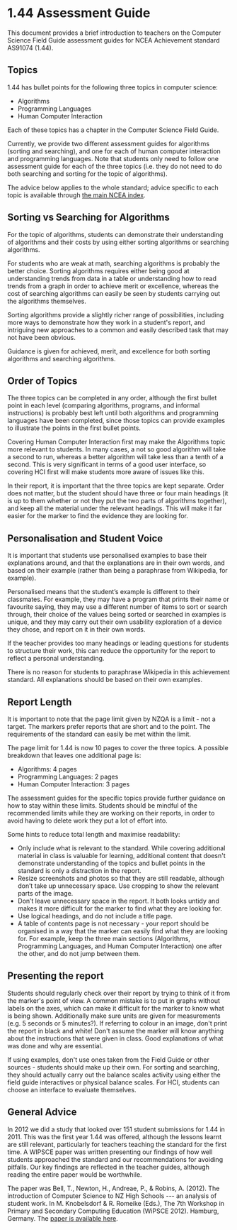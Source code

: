 # 1.44 Assessment Guide

This document provides a brief introduction to teachers on the Computer Science Field Guide assessment guides for NCEA Achievement standard AS91074 (1.44).

## Topics

1.44 has bullet points for the following three topics in computer science:

- Algorithms
- Programming Languages
- Human Computer Interaction

Each of these topics has a chapter in the Computer Science Field Guide.

Currently, we provide two different assessment guides for algorithms (sorting and searching), and one for each of human computer interaction and programming languages.
Note that students only need to follow one assessment guide for each of the three topics (i.e. they do not need to do both searching and sorting for the topic of algorithms).

The advice below applies to the whole standard; advice specific to each topic is available through [the main NCEA index]('curriculum_guides:curriculum_guide' 'ncea').


## Sorting vs Searching for Algorithms

For the topic of algorithms, students can demonstrate their understanding of algorithms and their costs by using either sorting algorithms or searching algorithms.

For students who are weak at math, searching algorithms is probably the better choice. Sorting algorithms requires either being good at understanding trends from data in a table or understanding how to read trends from a graph in order to achieve merit or excellence, whereas the cost of searching algorithms can easily be seen by students carrying out the algorithms themselves.

Sorting algorithms provide a slightly richer range of possibilities, including more ways to demonstrate how they work in a student's report, and intriguing new approaches to a common and easily described task that may not have been obvious.

Guidance is given for achieved, merit, and excellence for both sorting algorithms and searching algorithms.

## Order of Topics

The three topics can be completed in any order, although the first bullet point in each level (comparing algorithms, programs, and informal instructions) is probably best left until both algorithms and programming languages have been completed, since those topics can provide examples to illustrate the points in the first bullet points.

Covering Human Computer Interaction first may make the Algorithms topic more relevant to students.
In many cases, a not so good algorithm will take a second to run, whereas a better algorithm will take less than a tenth of a second.
This is very significant in terms of a good user interface, so covering HCI first will make students more aware of issues like this.

In their report, it is important that the three topics are kept separate.
Order does not matter, but the student should have three or four main headings (it is up to them whether or not they put the two parts of algorithms together), and keep all the material under the relevant headings.
This will make it far easier for the marker to find the evidence they are looking for.

## Personalisation and Student Voice

It is important that students use personalised examples to base their explanations around, and that the explanations are in their own words, and based on their example (rather than being a paraphrase from Wikipedia, for example).

Personalised means that the student’s example is different to their classmates.
For example, they may have a program that prints their name or favourite saying, they may use a different number of items to sort or search through, their choice of the values being sorted or searched in examples is unique, and they may carry out their own usability exploration of a device they chose, and report on it in their own words.

If the teacher provides too many headings or leading questions for students to structure their work, this can reduce the opportunity for the report to reflect a personal understanding.

There is no reason for students to paraphrase Wikipedia in this achievement standard.
All explanations should be based on their own examples.

## Report Length

It is important to note that the page limit given by NZQA is a limit - not a target.
The markers prefer reports that are short and to the point.
The requirements of the standard can easily be met within the limit.

The page limit for 1.44 is now 10 pages to cover the three topics. A possible breakdown that leaves one additional page is:

- Algorithms: 4 pages
- Programming Languages: 2 pages
- Human Computer Interaction: 3 pages

The assessment guides for the specific topics provide further guidance on how to stay within these limits.
Students should be mindful of the recommended limits while they are working on their reports, in order to avoid having to delete work they put a lot of effort into.

Some hints to reduce total length and maximise readability:

- Only include what is relevant to the standard. While covering additional material in class is valuable for learning, additional content that doesn't demonstrate understanding of the topics and bullet points in the standard is only a distraction in the report.
- Resize screenshots and photos so that they are still readable, although don’t take up unnecessary space. Use cropping to show the relevant parts of the image.
- Don’t leave unnecessary space in the report. It both looks untidy and makes it more difficult for the marker to find what they are looking for.
- Use logical headings, and do not include a title page.
- A table of contents page is not necessary - your report should be organised in a way that the marker can easily find what they are looking for. For example, keep the three main sections (Algorithms, Programming Languages, and Human Computer Interaction) one after the other, and do not jump between them.

## Presenting the report

Students should regularly check over their report by trying to think of it from the marker's point of view.
A common mistake is to put in graphs without labels on the axes, which can make it difficult for the marker to know what is being shown.
Additionally make sure units are given for measurements (e.g. 5 seconds or 5 minutes?).
If referring to colour in an image, don't print the report in black and white!
Don't assume the marker will know anything about the instructions that were given in class.
Good explanations of what was done and why are essential.

If using examples, don't use ones taken from the Field Guide or other sources - students should make up their own.
For sorting and searching, they should actually carry out the balance scales activity using either the field guide interactives or physical balance scales. For HCI, students can choose an interface to evaluate themselves.

## General Advice

In 2012 we did a study that looked over 151 student submissions for 1.44 in 2011.
This was the first year 1.44 was offered, although the lessons learnt are still relevant, particularly for teachers teaching the standard for the first time.
A WIPSCE paper was written presenting our findings of how well students approached the standard and our recommendations for avoiding pitfalls.
Our key findings are reflected in the teacher guides, although reading the entire paper would be worthwhile.

The paper was Bell, T., Newton, H., Andreae, P., & Robins, A. (2012). The introduction of Computer Science to NZ High Schools --- an analysis of student work. In M. Knobelsdorf & R. Romeike (Eds.), The 7th Workshop in Primary and Secondary Computing Education (WiPSCE 2012). Hamburg, Germany. The [paper is available here](https://ir.canterbury.ac.nz/handle/10092/7347).
